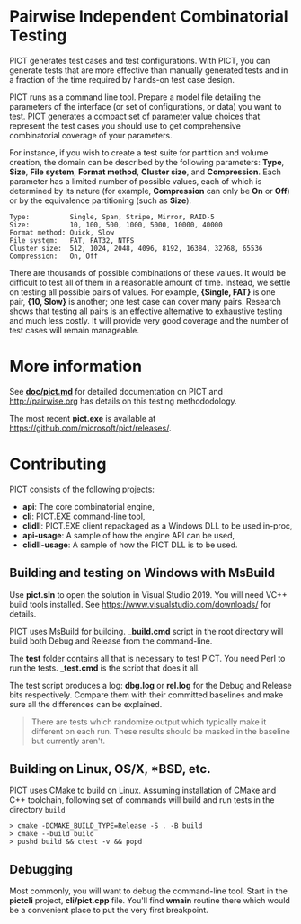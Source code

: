 Pairwise Independent Combinatorial Testing
==========================================

PICT generates test cases and test configurations. With PICT, you can generate tests that are more effective than manually generated tests and in a fraction of the time required by hands-on test case design.

PICT runs as a command line tool. Prepare a model file detailing the parameters of the interface (or set of configurations, or data) you want to test. PICT generates a compact set of parameter value choices that represent the test cases you should use to get comprehensive combinatorial coverage of your parameters.

For instance, if you wish to create a test suite for partition and volume creation, the domain can be described by the following parameters: **Type**, **Size**, **File system**, **Format method**, **Cluster size**, and **Compression**. Each parameter has a limited number of possible values, each of which is determined by its nature (for example, **Compression** can only be **On** or **Off**) or by the equivalence partitioning (such as **Size**).

    Type:          Single, Span, Stripe, Mirror, RAID-5
    Size:          10, 100, 500, 1000, 5000, 10000, 40000
    Format method: Quick, Slow
    File system:   FAT, FAT32, NTFS
    Cluster size:  512, 1024, 2048, 4096, 8192, 16384, 32768, 65536
    Compression:   On, Off

There are thousands of possible combinations of these values. It would be  difficult to test all of them in a reasonable amount of time. Instead, we settle on testing all possible pairs of values. For example, **{Single, FAT}** is one pair, **{10, Slow}** is another; one test case can cover many pairs. Research shows that testing all pairs is an effective alternative to exhaustive testing and much less costly. It will provide very good coverage and the number of test cases will remain manageable.

# More information

See **[doc/pict.md](https://github.com/Microsoft/pict/blob/master/doc/pict.md)** for detailed documentation on PICT and http://pairwise.org has details on this testing methododology. 

The most recent **pict.exe** is available at https://github.com/microsoft/pict/releases/.

# Contributing

PICT consists of the following projects:
 * **api**: The core combinatorial engine,
 * **cli**: PICT.EXE command-line tool,
 * **clidll**: PICT.EXE client repackaged as a Windows DLL to be used in-proc,
 * **api-usage**: A sample of how the engine API can be used,
 * **clidll-usage**: A sample of how the PICT DLL is to be used.

## Building and testing on Windows with MsBuild
Use **pict.sln** to open the solution in Visual Studio 2019. You will need VC++ build tools installed. See https://www.visualstudio.com/downloads/ for details.

PICT uses MsBuild for building. **_build.cmd** script in the root directory will build both Debug and Release from the command-line.

The **test** folder contains all that is necessary to test PICT. You need Perl to run the tests. **_test.cmd** is the script that does it all.

The test script produces a log: **dbg.log** or **rel.log** for the Debug and Release bits respectively. Compare them with their committed baselines and make sure all the differences can be explained.

>There are tests which randomize output which typically make it different on each run. These results should be masked in the baseline but currently aren't.

## Building on Linux, OS/X, *BSD, etc.
PICT uses CMake to build on Linux.
Assuming installation of CMake and C++ toolchain, following set of commands will build and run tests in the directory `build`
```
> cmake -DCMAKE_BUILD_TYPE=Release -S . -B build
> cmake --build build
> pushd build && ctest -v && popd
```

## Debugging

Most commonly, you will want to debug the command-line tool. Start in the **pictcli** project, **cli/pict.cpp** file. You'll find **wmain** routine there which would be a convenient place to put the very first breakpoint.
